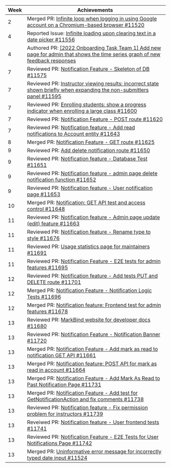 | Week | Achievements |
| ---- | ------------ |
| 2 | Merged PR: [Infinite loop when logging in using Google account on a Chromium-based browser #11520](https://github.com/TEAMMATES/teammates/pull/11530) |
| 4 | Reported Issue: [Infinite loading upon clearing text in a date picker #11556](https://github.com/TEAMMATES/teammates/issues/11556)|
| 4 | Authored PR: [[2022 Onboarding Task Team 1] Add new page for admin that shows the time series graph of new feedback responses](https://github.com/ziqing26/teammates/pull/3) |
| 7 | Reviewed PR: [Notification Feature - Skeleton of DB #11575](https://github.com/TEAMMATES/teammates/pull/11575) |
| 7 | Reviewed PR: [Instructor viewing results: incorrect state shown briefly when expanding the non-submitters panel #11595](https://github.com/TEAMMATES/teammates/pull/11595) |
| 7 | Reviewed PR: [Enrolling students: show a progress indicator when enrolling a large class #11600](https://github.com/TEAMMATES/teammates/pull/11600) |
| 7 | Reviewed PR: [Notification Feature - POST route #11620](https://github.com/TEAMMATES/teammates/pull/11620) |
| 7 | Reviewed PR: [Notification feature - Add read notifications to Account entity #11643](https://github.com/TEAMMATES/teammates/pull/11643) |
| 8 | Merged PR: [Notification Feature - GET route #11625](https://github.com/TEAMMATES/teammates/pull/11625) |
| 9 | Reviewed PR: [Add delete notification route #11650](https://github.com/TEAMMATES/teammates/pull/11650) |
| 9 | Reviewed PR: [Notification feature - Database Test #11651](https://github.com/TEAMMATES/teammates/pull/11651) |
| 9 | Reviewed PR: [Notification feature - admin page delete notification function #11652](https://github.com/TEAMMATES/teammates/pull/11652) |
| 9 | Reviewed PR: [Notification feature - User notification page #11653](https://github.com/TEAMMATES/teammates/pull/11653) |
| 10 | Merged PR: [Notification: GET API test and access control #11648](https://github.com/TEAMMATES/teammates/pull/11648) |
| 11 | Reviewed PR: [Notification feature - Admin page update (edit) feature #11663](https://github.com/TEAMMATES/teammates/pull/11663)
| 11 | Reviewed PR: [Notification feature - Rename type to style #11676](https://github.com/TEAMMATES/teammates/pull/11676) |
| 11 | Reviewed PR: [Usage statistics page for maintainers #11691](https://github.com/TEAMMATES/teammates/pull/11691) |
| 11 | Reviewed PR: [Notification Feature - E2E tests for admin features #11695](https://github.com/TEAMMATES/teammates/pull/11695) |
| 12 | Reviewed PR: [Notification feature - Add tests PUT and DELETE route #11701](https://github.com/TEAMMATES/teammates/pull/11701)
| 12 | Merged PR: [Notification Feature - Notification Logic Tests #11696](https://github.com/TEAMMATES/teammates/pull/11696) |
| 12 | Merged PR: [Notification feature: Frontend test for admin features #11678](https://github.com/TEAMMATES/teammates/pull/11678) |
| 13 | Reviewed PR: [MarkBind website for developer docs #11680](https://github.com/TEAMMATES/teammates/pull/11680) |
| 13 | Reviewed PR: [Notification Feature - Notification Banner #11720](https://github.com/TEAMMATES/teammates/pull/11720) |
| 13 | Merged PR: [Notification Feature - Add mark as read to notification GET API #11661](https://github.com/TEAMMATES/teammates/pull/11661) |
| 13 | Merged PR: [Notification feature: POST API for mark as read in account #11664](https://github.com/TEAMMATES/teammates/pull/11664) |
| 13 | Merged PR: [Notification Feature - Add Mark As Read to Past Notification Page #11731](https://github.com/TEAMMATES/teammates/pull/11731) |
| 13 | Merged PR: [Notification Feature - Add test for GetNotificationAction and fix comments #11738](https://github.com/TEAMMATES/teammates/pull/11738) |
| 13 | Reviewed PR: [Notification feature - Fix permission problem for instructors #11739](https://github.com/TEAMMATES/teammates/pull/11739) |
| 13 | Reveiwed PR: [Notification feature - User frontend tests #11741](https://github.com/TEAMMATES/teammates/pull/11741) |
| 13 | Reviewed PR: [Notification Feature - E2E Tests for User Notifications Page #11742](https://github.com/TEAMMATES/teammates/pull/11742) |
| 13 | Merged PR: [Uninformative error message for incorrectly typed date input #11524](https://github.com/TEAMMATES/teammates/pull/11524) |